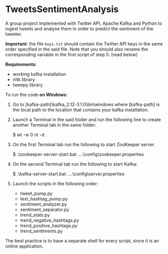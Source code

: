 # TweetsSentimentAnalysis

A group project implemented with Twitter API, Apache Kafka and Python to ingest tweets and analyse them in order to predict the sentiment of the tweeter.


**Important**: the file ``keys.txt`` should contain the Twitter API keys in the same order specified in the said file. Note that you should also rename the corresponding variable in the first script of step  5. (read below)

**Requirements**:
- working kafka installation
- nltk library
- tweepy library

To run the code **on Windows**:

1. Go to [kafka-path]\kafka_2.12-3.1.0\bin\windows
   where [kafka-path] is the local path to the location that contains your kafka installation.


2. Launch a Terminal in the said folder and run the following line to create another Terminal tab in the same folder:

    $ wt -w 0 nt -d .

3. On the first Terminal tab run the following to start ZooKeeper server

    $ .\zookeeper-server-start.bat ..\..\config\zookeeper.properties

4. On the second Terminal tab run the following to start Kafka:

    $ .\kafka-server-start.bat ..\..\config\server.properties

5. Launch the scripts in the following order:
   - tweet_pump.py
   - text_hashtag_pump.py
   - sentiment_analyzer.py
   - sentiment_separator.py
   - trend_stats.py
   - trend_negative_hashtags.py
   - trend_positive_hashtags.py
   - trend_sentiments.py

The best practice is to have a separate shell for every script, since it is an online application.
